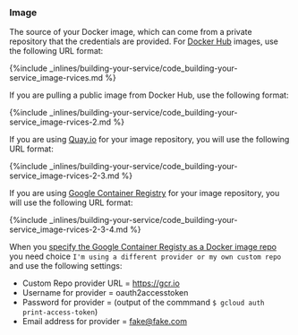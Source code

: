 <!-- post: -->


### Image

The source of your Docker image, which can come from a private repository that the credentials are provided. For [Docker Hub](https://registry.hub.docker.com/) images, use the following URL format:



{%include _inlines/building-your-service/code_building-your-service_image-rvices.md %}



If you are pulling a public image from Docker Hub, use the following format:



{%include _inlines/building-your-service/code_building-your-service_image-rvices-2.md %}



If you are using [Quay.io](https://quay.io/) for your image repository, you will use the following URL format:



{%include _inlines/building-your-service/code_building-your-service_image-rvices-2-3.md %}



If you are using [Google Container Registry](https://cloud.google.com/container-registry/docs/) for your image repository, you will use the following URL format:



{%include _inlines/building-your-service/code_building-your-service_image-rvices-2-3-4.md %}



When you [specify the Google Container Registy as a Docker image repo](https://app.cloud66.com/image_repositories) you need choice `I'm using a different provider or my own custom repo` and use the following settings:

*   Custom Repo provider URL = https://gcr.io
*   Username for provider = oauth2accesstoken
*   Password for provider = (output of the commmand `$ gcloud auth print-access-token`)
*   Email address for provider = fake@fake.com


